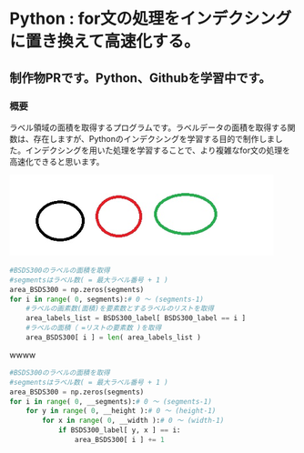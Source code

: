# Python : for文の処理をインデクシングに置き換えて高速化する。
## 制作物PRです。Python、Githubを学習中です。

### 概要
ラベル領域の面積を取得するプログラムです。ラベルデータの面積を取得する関数は、存在しますが、Pythonのインデクシングを学習する目的で制作しました。インデクシングを用いた処理を学習することで、より複雑なfor文の処理を高速化できると思います。

![Screenshot of a comment on a GitHub issue showing an image, added in the Markdown, of an Octocat smiling and raising a tentacle.](/test.jpg)

```python
#BSDS300のラベルの面積を取得
#segmentsはラベル数( = 最大ラベル番号 + 1 )
area_BSDS300 = np.zeros(segments)
for i in range( 0, segments):# 0 ～ (segments-1)
    #ラベルの画素数(面積)を要素数とするラベルのリストを取得
    area_labels_list = BSDS300_label[ BSDS300_label == i ]
    #ラベルの面積（ =リストの要素数 )を取得
    area_BSDS300[ i ] = len( area_labels_list )
```
wwww

```python
#BSDS300のラベルの面積を取得
#segmentsはラベル数( = 最大ラベル番号 + 1 )
area_BSDS300 = np.zeros(segments)
for i in range( 0, __segments):# 0 ～ (segments-1)
    for y in range( 0, __height ):# 0 ～ (height-1)
        for x in range( 0, __width ):# 0 ～ (width-1)
            if BSDS300_label[ y, x ] == i:
                area_BSDS300[ i ] += 1
```